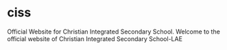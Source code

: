 # ciss
Official Website for Christian Integrated Secondary School.
Welcome to the official website of Christian Integrated Secondary School-LAE

